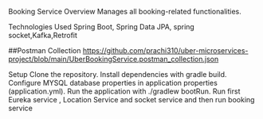 Booking Service
Overview
Manages all booking-related functionalities.

Technologies Used
Spring Boot, Spring Data JPA, spring socket,Kafka,Retrofit

##Postman Collection 
https://github.com/prachi310/uber-microservices-project/blob/main/UberBookingService.postman_collection.json

Setup
Clone the repository.
Install dependencies with gradle build.
Configure MYSQL database properties in application properties (application.yml).
Run the application with ./gradlew bootRun.
Run first Eureka service , Location Service and socket service and then run booking service

